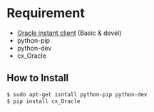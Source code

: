 # Requirement
* [Oracle instant client] (Basic & devel)
* python-pip
* python-dev
* cx_Oracle

## How to Install

```sh
$ sudo apt-get isntall python-pip python-dev
$ pip install cx_Oracle
```

[Oracle instant client]:http://www.oracle.com/technetwork/topics/linuxx86-64soft-092277.html
